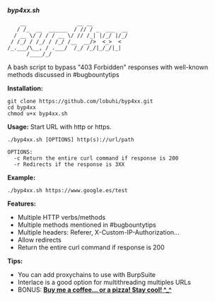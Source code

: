 ***byp4xx.sh***
```
    __                __ __           
   / /_  __  ______  / // / _  ___  __
  / __ \/ / / / __ \/ // /_| |/_/ |/_/
 / /_/ / /_/ / /_/ /__  __/>  <_>  <  
/_.___/\__, / .___/  /_/ /_/|_/_/|_|  
      /____/_/                        
```
A bash script to bypass "403 Forbidden" responses with well-known methods discussed in #bugbountytips

**Installation:**
```
git clone https://github.com/lobuhi/byp4xx.git
cd byp4xx
chmod u+x byp4xx.sh
```

**Usage:** Start URL with http or https.
```
./byp4xx.sh [OPTIONS] http(s)://url/path

OPTIONS:
  -c Return the entire curl command if response is 200
  -r Redirects if the response is 3XX
```
**Example:**
```
./byp4xx.sh https://www.google.es/test
```
**Features:**
- Multiple HTTP verbs/methods
- Multiple methods mentioned in #bugbountytips
- Multiple headers: Referer, X-Custom-IP-Authorization...
- Allow redirects
- Return the entire curl command if response is 200

**Tips:**
- You can add proxychains to use with BurpSuite
- Interlace is a good option for multithreading multiples URLs
- BONUS: **[Buy me a coffee... or a pizza! Stay cool! ^_^](https://buymeacoffee.com/lobuhi)**
